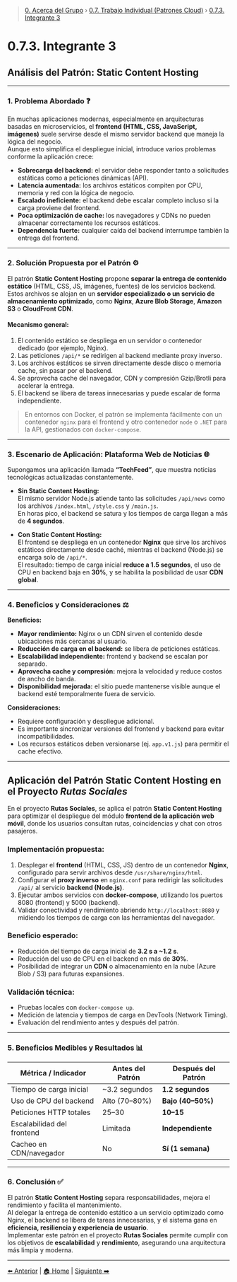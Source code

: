 > [0. Acerca del Grupo](../../0.md) › [0.7. Trabajo Individual (Patrones Cloud)](../0.7.md) › [0.7.3. Integrante 3](0.7.3.md)

# 0.7.3. Integrante 3

## Análisis del Patrón: Static Content Hosting

---

### 1. Problema Abordado ❓

En muchas aplicaciones modernas, especialmente en arquitecturas basadas en microservicios, el **frontend (HTML, CSS, JavaScript, imágenes)** suele servirse desde el mismo servidor backend que maneja la lógica del negocio.  
Aunque esto simplifica el despliegue inicial, introduce varios problemas conforme la aplicación crece:

* **Sobrecarga del backend:** el servidor debe responder tanto a solicitudes estáticas como a peticiones dinámicas (API).
* **Latencia aumentada:** los archivos estáticos compiten por CPU, memoria y red con la lógica de negocio.
* **Escalado ineficiente:** el backend debe escalar completo incluso si la carga proviene del frontend.
* **Poca optimización de cache:** los navegadores y CDNs no pueden almacenar correctamente los recursos estáticos.
* **Dependencia fuerte:** cualquier caída del backend interrumpe también la entrega del frontend.

---

### 2. Solución Propuesta por el Patrón ⚙️

El patrón **Static Content Hosting** propone **separar la entrega de contenido estático** (HTML, CSS, JS, imágenes, fuentes) de los servicios backend.  
Estos archivos se alojan en un **servidor especializado o un servicio de almacenamiento optimizado**, como **Nginx**, **Azure Blob Storage**, **Amazon S3** o **CloudFront CDN**.

#### Mecanismo general:

1. El contenido estático se despliega en un servidor o contenedor dedicado (por ejemplo, Nginx).
2. Las peticiones `/api/*` se redirigen al backend mediante proxy inverso.
3. Los archivos estáticos se sirven directamente desde disco o memoria cache, sin pasar por el backend.
4. Se aprovecha cache del navegador, CDN y compresión Gzip/Brotli para acelerar la entrega.
5. El backend se libera de tareas innecesarias y puede escalar de forma independiente.

> En entornos con Docker, el patrón se implementa fácilmente con un contenedor `nginx` para el frontend y otro contenedor `node` o `.NET` para la API, gestionados con `docker-compose`.

---

### 3. Escenario de Aplicación: Plataforma Web de Noticias 🌐

Supongamos una aplicación llamada **“TechFeed”**, que muestra noticias tecnológicas actualizadas constantemente.

* **Sin Static Content Hosting:**  
  El mismo servidor Node.js atiende tanto las solicitudes `/api/news` como los archivos `/index.html`, `/style.css` y `/main.js`.  
  En horas pico, el backend se satura y los tiempos de carga llegan a más de **4 segundos**.

* **Con Static Content Hosting:**  
  El frontend se despliega en un contenedor **Nginx** que sirve los archivos estáticos directamente desde caché, mientras el backend (Node.js) se encarga solo de `/api/*`.  
  El resultado: tiempo de carga inicial **reduce a 1.5 segundos**, el uso de CPU en backend baja en **30%**, y se habilita la posibilidad de usar **CDN global**.

---

### 4. Beneficios y Consideraciones ⚖️

**Beneficios:**

* **Mayor rendimiento:** Nginx o un CDN sirven el contenido desde ubicaciones más cercanas al usuario.
* **Reducción de carga en el backend:** se libera de peticiones estáticas.
* **Escalabilidad independiente:** frontend y backend se escalan por separado.
* **Aprovecha cache y compresión:** mejora la velocidad y reduce costos de ancho de banda.
* **Disponibilidad mejorada:** el sitio puede mantenerse visible aunque el backend esté temporalmente fuera de servicio.

**Consideraciones:**

* Requiere configuración y despliegue adicional.
* Es importante sincronizar versiones del frontend y backend para evitar incompatibilidades.
* Los recursos estáticos deben versionarse (ej. `app.v1.js`) para permitir el cache efectivo.

---

## Aplicación del Patrón Static Content Hosting en el Proyecto *Rutas Sociales*

En el proyecto **Rutas Sociales**, se aplica el patrón **Static Content Hosting** para optimizar el despliegue del módulo **frontend de la aplicación web móvil**, donde los usuarios consultan rutas, coincidencias y chat con otros pasajeros.

### Implementación propuesta:

1. Desplegar el **frontend** (HTML, CSS, JS) dentro de un contenedor **Nginx**, configurado para servir archivos desde `/usr/share/nginx/html`.  
2. Configurar el **proxy inverso** en `nginx.conf` para redirigir las solicitudes `/api/` al servicio **backend (Node.js)**.  
3. Ejecutar ambos servicios con **docker-compose**, utilizando los puertos 8080 (frontend) y 5000 (backend).  
4. Validar conectividad y rendimiento abriendo `http://localhost:8080` y midiendo los tiempos de carga con las herramientas del navegador.

### Beneficio esperado:

* Reducción del tiempo de carga inicial de **3.2 s a ~1.2 s**.
* Reducción del uso de CPU en el backend en más de **30%**.
* Posibilidad de integrar un **CDN** o almacenamiento en la nube (Azure Blob / S3) para futuras expansiones.

### Validación técnica:

* Pruebas locales con `docker-compose up`.
* Medición de latencia y tiempos de carga en DevTools (Network Timing).
* Evaluación del rendimiento antes y después del patrón.

---

### 5. Beneficios Medibles y Resultados 📊

| Métrica / Indicador        | Antes del Patrón | Después del Patrón |
|-----------------------------|------------------|--------------------|
| Tiempo de carga inicial     | ~3.2 segundos    | **1.2 segundos**   |
| Uso de CPU del backend      | Alto (70–80%)    | **Bajo (40–50%)**  |
| Peticiones HTTP totales     | 25–30            | **10–15**          |
| Escalabilidad del frontend  | Limitada         | **Independiente**  |
| Cacheo en CDN/navegador     | No               | **Sí (1 semana)**  |

---

### 6. Conclusión ✅

El patrón **Static Content Hosting** separa responsabilidades, mejora el rendimiento y facilita el mantenimiento.  
Al delegar la entrega de contenido estático a un servicio optimizado como Nginx, el backend se libera de tareas innecesarias, y el sistema gana en **eficiencia, resiliencia y experiencia de usuario**.  
Implementar este patrón en el proyecto **Rutas Sociales** permite cumplir con los objetivos de **escalabilidad** y **rendimiento**, asegurando una arquitectura más limpia y moderna.

---

[⬅️ Anterior](../0.7.2/0.7.2.md) | [🏠 Home](../../../README.md) | [Siguiente ➡️](../0.7.4/0.7.4.md)
